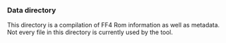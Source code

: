 ### Data directory

This directory is a compilation of FF4 Rom information as well as metadata.  Not every file in this directory is currently used by the tool.


